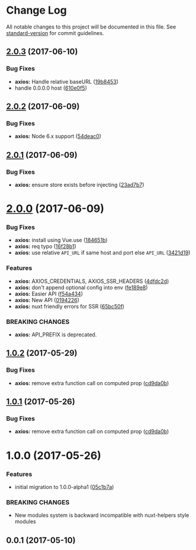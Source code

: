 # Change Log

All notable changes to this project will be documented in this file.
See [standard-version](https://github.com/conventional-changelog/standard-version) for commit guidelines.

<a name="2.0.3"></a>
## [2.0.3](https://github.com/nuxt/modules/compare/@nuxtjs/axios@2.0.2...@nuxtjs/axios@2.0.3) (2017-06-10)


### Bug Fixes

* **axios:** Handle relative baseURL ([19b8453](https://github.com/nuxt/modules/commit/19b8453))
* handle 0.0.0.0 host ([610e0f5](https://github.com/nuxt/modules/commit/610e0f5))




<a name="2.0.2"></a>
## [2.0.2](https://github.com/nuxt/modules/compare/@nuxtjs/axios@2.0.1...@nuxtjs/axios@2.0.2) (2017-06-09)


### Bug Fixes

* **axios:** Node 6.x support ([54deac0](https://github.com/nuxt/modules/commit/54deac0))




<a name="2.0.1"></a>
## [2.0.1](https://github.com/nuxt/modules/compare/@nuxtjs/axios@2.0.0...@nuxtjs/axios@2.0.1) (2017-06-09)


### Bug Fixes

* **axios:** ensure store exists before injecting ([23ad7b7](https://github.com/nuxt/modules/commit/23ad7b7))




<a name="2.0.0"></a>
# [2.0.0](https://github.com/nuxt/modules/compare/@nuxtjs/axios@1.0.2...@nuxtjs/axios@2.0.0) (2017-06-09)


### Bug Fixes

* **axios:** install using Vue.use ([184651b](https://github.com/nuxt/modules/commit/184651b))
* **axios:** req typo ([16f28b1](https://github.com/nuxt/modules/commit/16f28b1))
* **axios:** use relative `API_URL` if same host and port else `API_URL` ([3421d19](https://github.com/nuxt/modules/commit/3421d19))


### Features

* **axios:** AXIOS_CREDENTIALS, AXIOS_SSR_HEADERS ([4dfdc2d](https://github.com/nuxt/modules/commit/4dfdc2d))
* **axios:** don't append optional config into env ([fe189e8](https://github.com/nuxt/modules/commit/fe189e8))
* **axios:** Easier API ([f54a434](https://github.com/nuxt/modules/commit/f54a434))
* **axios:** New API ([0194226](https://github.com/nuxt/modules/commit/0194226))
* **axios:** nuxt friendly errors for SSR ([65bc50f](https://github.com/nuxt/modules/commit/65bc50f))


### BREAKING CHANGES

* **axios:** API_PREFIX is deprecated.




<a name="1.0.2"></a>
## [1.0.2](https://github.com/nuxt/modules/compare/@nuxtjs/axios@1.0.0...@nuxtjs/axios@1.0.2) (2017-05-29)


### Bug Fixes

* **axios:** remove extra function call on computed prop ([cd9da0b](https://github.com/nuxt/modules/commit/cd9da0b))




<a name="1.0.1"></a>
## [1.0.1](https://github.com/nuxt/modules/compare/@nuxtjs/axios@1.0.0...@nuxtjs/axios@1.0.1) (2017-05-26)


### Bug Fixes

* **axios:** remove extra function call on computed prop ([cd9da0b](https://github.com/nuxt/modules/commit/cd9da0b))




<a name="1.0.0"></a>
# 1.0.0 (2017-05-26)


### Features

* initial migration to 1.0.0-alpha1 ([05c1b7a](https://github.com/nuxt/modules/commit/05c1b7a))


### BREAKING CHANGES

* New modules system is backward incompatible with nuxt-helpers style modules




<a name="0.0.1"></a>
## 0.0.1 (2017-05-10)
